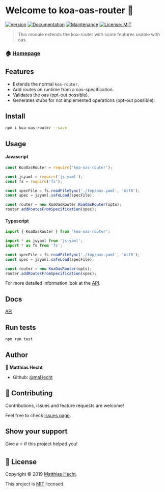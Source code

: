 # Welcome to koa-oas-router 👋
[![Version](https://img.shields.io/npm/v/koa-oas-router.svg)](https://www.npmjs.com/package/koa-oas-router)
[![Documentation](https://img.shields.io/badge/documentation-yes-brightgreen.svg)](https://github.com/maHecht/koa-oas-router#readme)
[![Maintenance](https://img.shields.io/badge/Maintained%3F-yes-green.svg)](https://github.com/maHecht/koa-oas-router/graphs/commit-activity)
[![License: MIT](https://img.shields.io/badge/License-MIT-yellow.svg)](https://github.com/maHecht/koa-oas-router/blob/master/LICENSE)

> This module extends the koa-router with some features usable with oas.

### 🏠 [Homepage](https://github.com/maHecht/koa-oas-router#readme)

## Features

- Extends the normal `koa-router`.
- Add routes on runtime from a oas-specification.
- Validates the oas (opt-out possible).
- Generates stubs for not implemented operations (opt-out possible).

## Install

```sh
npm i koa-oas-router --save
```

## Usage

#### Javascript
```js
const KoaOasRouter = require('koa-oas-router');

const jsyaml = require('js-yaml');
const fs = require('fs');

const specFile = fs.readFileSync('./tmp/oas.yaml', 'utf8');
const spec = jsyaml.safeLoad(specFile);

const router = new KoaOasRouter.KoaOasRouter(opts);
router.addRoutesFromSpecification(spec);
```

#### Typescript
```typescript
import { KoaOasRouter } from 'koa-oas-router';

import * as jsyaml from 'js-yaml';
import * as fs from 'fs';

const specFile = fs.readFileSync('./tmp/oas.yaml', 'utf8');
const spec = jsyaml.safeLoad(specFile);

const router = new KoaOasRouter(opts);
router.addRoutesFromSpecification(spec);
```

For more detailed information look at the [API](docs/API.md).

## Docs

[API](docs/API.md)

## Run tests

```sh
npm run test
```

## Author

👤 **Matthias Hecht**

* Github: [@maHecht](https://github.com/maHecht)

## 🤝 Contributing

Contributions, issues and feature requests are welcome!

Feel free to check [issues page](https://github.com/maHecht/koa-oas-router/issues).

## Show your support

Give a ⭐️ if this project helped you!


## 📝 License

Copyright © 2019 [Matthias Hecht](https://github.com/maHecht).

This project is [MIT](https://github.com/maHecht/koa-oas-router/blob/master/LICENSE) licensed.
